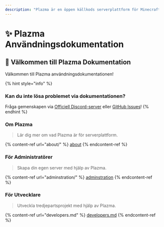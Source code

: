 ```yaml
---
description: "Plazma är en öppen källkods serverplattform för Minecraft: Java Edition som lägger till experimentell optimering baserad på papper och anpassningsfunktioner för flera spelmekanismer."
---
```


# ✨ Plazma Användningsdokumentation

## 👋 Välkommen till Plazma Dokumentation

Välkommen till Plazma användningsdokumentationen!

{% hint style="info" %}

### Kan du inte lösa problemet via dokumentationen?

Fråga gemenskapen via [Officiell Discord-server](https://discord.gg/MmfC52K8A8) eller [GitHub Issues](https://github.com/PlazmaMC/PlazmaBukkit/issues)!
{% endhint %}

### Om Plazma

> Lär dig mer om vad Plazma är för serverplattform.

{% content-ref url="about/" %}
[about](about/)
{% endcontent-ref %}

### För Administratörer

> Skapa din egen server med hjälp av Plazma.

{% content-ref url="adminstration/" %}
[adminstration](adminstration/)
{% endcontent-ref %}

### För Utvecklare

> Utveckla tredjepartsprojekt med hjälp av Plazma.

{% content-ref url="developers.md" %}
[developers.md](developers.md)
{% endcontent-ref %}
